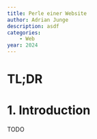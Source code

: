 ```yaml
---
title: Perle einer Website
author: Adrian Junge
description: asdf
categories:
    - Web
year: 2024
---
```


# TL;DR<a id="TL;DR"></a>


# 1. Introduction<a id="introduction"></a>
TODO
